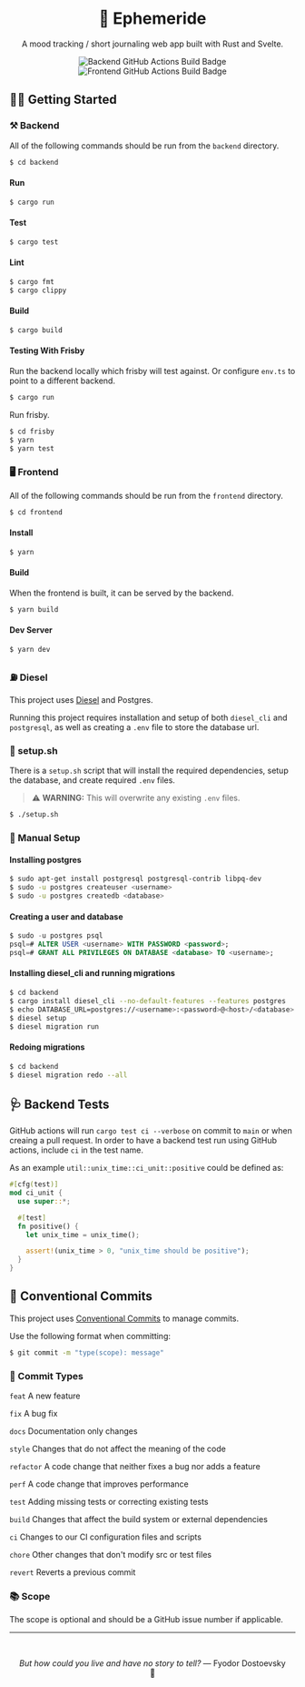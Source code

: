 <h1 align="center">
  📆 Ephemeride
</h1>

<p align="center">
  A mood tracking / short journaling web app built with Rust and Svelte.
</p>

<p align="center">
  <img src="https://github.com/alexampersandria/ephemeride/actions/workflows/backend.yml/badge.svg" alt="Backend GitHub Actions Build Badge" />
  <img src="https://github.com/alexampersandria/ephemeride/actions/workflows/frontend.yml/badge.svg" alt="Frontend GitHub Actions Build Badge" />
</p>

## 👩‍💻 Getting Started

### ⚒️ Backend

All of the following commands should be run from the `backend` directory.

```bash
$ cd backend
```

#### Run

```bash
$ cargo run
```

#### Test

```bash
$ cargo test
```

#### Lint

```bash
$ cargo fmt
$ cargo clippy
```

#### Build

```bash
$ cargo build
```

#### Testing With Frisby

Run the backend locally which frisby will test against. Or configure `env.ts` to point to a different backend.

```bash
$ cargo run
```

Run frisby.

```bash
$ cd frisby
$ yarn
$ yarn test
```

### 🖥️ Frontend

All of the following commands should be run from the `frontend` directory.

```bash
$ cd frontend
```

#### Install

```bash
$ yarn
```

#### Build

When the frontend is built, it can be served by the backend.

```bash
$ yarn build
```

#### Dev Server

```bash
$ yarn dev
```

### ⛽ Diesel

This project uses [Diesel](https://diesel.rs/) and Postgres.

Running this project requires installation and setup of both `diesel_cli` and `postgresql`, as well as creating a `.env` file to store the database url.

### 🐚 setup.sh

There is a `setup.sh` script that will install the required dependencies, setup the database, and create required `.env` files.

> ⚠️ **WARNING:** This will overwrite any existing `.env` files.

```bash
$ ./setup.sh
```

### 📝 Manual Setup

#### Installing postgres

```bash
$ sudo apt-get install postgresql postgresql-contrib libpq-dev
$ sudo -u postgres createuser <username>
$ sudo -u postgres createdb <database>
```

#### Creating a user and database

```sql
$ sudo -u postgres psql
psql=# ALTER USER <username> WITH PASSWORD <password>;
psql=# GRANT ALL PRIVILEGES ON DATABASE <database> TO <username>;
```

#### Installing diesel_cli and running migrations

```bash
$ cd backend
$ cargo install diesel_cli --no-default-features --features postgres
$ echo DATABASE_URL=postgres://<username>:<password>@<host>/<database> > .env
$ diesel setup
$ diesel migration run
```

#### Redoing migrations

```bash
$ cd backend
$ diesel migration redo --all
```

## 🩺 Backend Tests

GitHub actions will run `cargo test ci --verbose` on commit to `main` or when creaing a pull request. In order to have a backend test run using GitHub actions, include `ci` in the test name.

As an example `util::unix_time::ci_unit::positive` could be defined as:

```rust	
#[cfg(test)]
mod ci_unit {
  use super::*;

  #[test]
  fn positive() {
    let unix_time = unix_time();

    assert!(unix_time > 0, "unix_time should be positive");
  }
}
```

## 📂 Conventional Commits

This project uses [Conventional Commits](https://www.conventionalcommits.org/en/v1.0.0/) to manage commits.

Use the following format when committing:

```bash
$ git commit -m "type(scope): message"
```

### 📃 Commit Types

`feat` A new feature

`fix` A bug fix

`docs` Documentation only changes

`style` Changes that do not affect the meaning of the code

`refactor` A code change that neither fixes a bug nor adds a feature

`perf` A code change that improves performance

`test` Adding missing tests or correcting existing tests

`build` Changes that affect the build system or external dependencies

`ci` Changes to our CI configuration files and scripts

`chore` Other changes that don't modify src or test files

`revert` Reverts a previous commit

### 📚 Scope

The scope is optional and should be a GitHub issue number if applicable.

---

<br />

<p align="center"><i>But how could you live and have no story to tell?</i> — Fyodor Dostoevsky<br>🖤</p>

<br />
